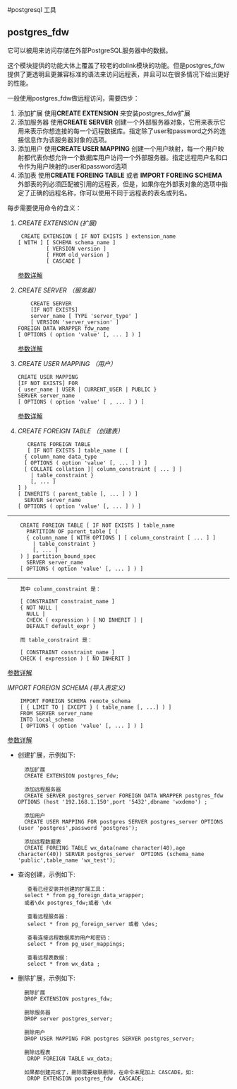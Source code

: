 #postgresql 工具

## postgres_fdw

它可以被用来访问存储在外部PostgreSQL服务器中的数据。

这个模块提供的功能大体上覆盖了较老的dblink模块的功能。但是postgres_fdw提供了更透明且更兼容标准的语法来访问远程表，并且可以在很多情况下给出更好的性能。

一般使用postgres_fdw做远程访问，需要四步：

1. 添加扩展 使用**CREATE EXTENSION** 来安装postgres_fdw扩展
2. 添加服务器 使用**CREATE SERVER** 创建一个外部服务器对象，它用来表示它用来表示你想连接的每一个远程数据库。指定除了user和password之外的连接信息作为该服务器对象的选项。
3. 添加用户 使用**CREATE USER MAPPING** 创建一个用户映射，每一个用户映射都代表你想允许一个数据库用户访问一个外部服务器。指定远程用户名和口令作为用户映射的user和password选项
4. 添加表 使用**CREATE FOREING TABLE** 或者 **IMPORT FOREING SCHEMA** 外部表的列必须匹配被引用的远程表，但是，如果你在外部表对象的选项中指定了正确的远程名称，你可以使用不同于远程表的表名或列名。

每步需要使用命令的含义：
 
 1. *CREATE EXTENSION (扩展)*
	
		 CREATE EXTENSION [ IF NOT EXISTS ] extension_name
	    [ WITH ] [ SCHEMA schema_name ]
	             [ VERSION version ]
	             [ FROM old_version ]
	             [ CASCADE ]
	 [参数详解](http://www.postgres.cn/docs/10/sql-createextension.html)
 2. *CREATE SERVER （服务器）*
 		
	 		CREATE SERVER 
	 		[IF NOT EXISTS] 
	 		server_name [ TYPE 'server_type' ] 
	 		[ VERSION 'server_version' ]
	    FOREIGN DATA WRAPPER fdw_name
	    [ OPTIONS ( option 'value' [, ... ] ) ]
	
	[参数详解](http://www.postgres.cn/docs/10/sql-createserver.html)

 3. *CREATE USER MAPPING （用户）*
	 	
	 	CREATE USER MAPPING 
	 	[IF NOT EXISTS] FOR 
	 	{ user_name | USER | CURRENT_USER | PUBLIC }
	    SERVER server_name
	    [ OPTIONS ( option 'value' [ , ... ] ) ]	
	    	
	[参数详解](http://www.postgres.cn/docs/10/sql-createusermapping.html)
	
 4. *CREATE FOREIGN TABLE （创建表）*
		   
		   CREATE FOREIGN TABLE 
		   [ IF NOT EXISTS ] table_name ( [
		  { column_name data_type 
		  [ OPTIONS ( option 'value' [, ... ] ) ] 
		  [ COLLATE collation ][ column_constraint [ ... ] ]
		    | table_constraint }
		    [, ... ]
		] )
		[ INHERITS ( parent_table [, ... ] ) ]
		  SERVER server_name
		[ OPTIONS ( option 'value' [, ... ] ) ]
___
		
		CREATE FOREIGN TABLE [ IF NOT EXISTS ] table_name
		  PARTITION OF parent_table [ (
		  { column_name [ WITH OPTIONS ] [ column_constraint [ ... ] ]
		    | table_constraint }
		    [, ... ]
		) ] partition_bound_spec
		  SERVER server_name
		[ OPTIONS ( option 'value' [, ... ] ) ]
___		

		其中 column_constraint 是：
		
		[ CONSTRAINT constraint_name ]
		{ NOT NULL |
		  NULL |
		  CHECK ( expression ) [ NO INHERIT ] |
		  DEFAULT default_expr }
		
		而 table_constraint 是：
		
		[ CONSTRAINT constraint_name ]
		CHECK ( expression ) [ NO INHERIT ]
		
 [参数详解](http://www.postgres.cn/docs/10/sql-createforeigntable.html)
 
 *IMPORT FOREIGN SCHEMA (导入表定义)*
 
	    IMPORT FOREIGN SCHEMA remote_schema
	    [ { LIMIT TO | EXCEPT } ( table_name [, ...] ) ]
	    FROM SERVER server_name
	    INTO local_schema
	    [ OPTIONS ( option 'value' [, ... ] ) ]
	    
 [参数详解](http://www.postgres.cn/docs/10/sql-importforeignschema.html)

* 创建扩展，示例如下:
   		
   		添加扩展
	   	CREATE EXTENSION postgres_fdw;
		
		添加远程服务器
		CREATE SERVER postgres_server FOREIGN DATA WRAPPER postgres_fdw OPTIONS (host '192.168.1.150',port '5432',dbname 'wxdemo') ;
		
		添加用户
		CREATE USER MAPPING FOR postgres SERVER postgres_server OPTIONS (user 'postgres',password 'postgres');
		
		添加远程数据表
		CREATE FOREING TABLE wx_data(name character(40),age character(40)) SERVER postgres_server  OPTIONS (schema_name 'public',table_name 'wx_test');

* 查询创建，示例如下:
		
		 查看已经安装并创建的扩展工具：
	    select * from pg_foreign_data_wrapper; 
		或者\dx postgres_fdw;或者 \dx  
		
		 查看远程服务器：
	 	 select * from pg_foreign_server 或者 \des; 
	 	 
	 	 查看连接远程数据库的用户和密码：
	 	 select * from pg_user_mappings; 

	 	 查看远程表数据：
	 	 select * from wx_data ;

* 删除扩展，示例如下:
		
		删除扩展
		DROP EXTENSION postgres_fdw;

		删除服务器
		DROP server postgres_server;

		删除用户
		DROP USER MAPPING FOR postgres SERVER postgres_server;
	
		删除远程表
		 DROP FOREIGN TABLE wx_data;
		 
		如果都创建完成了，删除需要级联删除，在命令末尾加上 CASCADE，如:		 
		 DROP EXTENSION postgres_fdw  CASCADE;
		 


		


